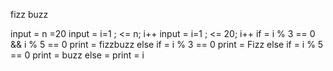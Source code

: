 fizz buzz

input	= n =20
input	= i=1 ; <= n; i++
input	= i=1 ; <= 20; i++
    if 	= i % 3 == 0 && i % 5 == 0
  print = fizzbuzz
else if	= i % 3 == 0
  print = Fizz
else if = i % 5 == 0
  print = buzz
  else  = 
  print = i